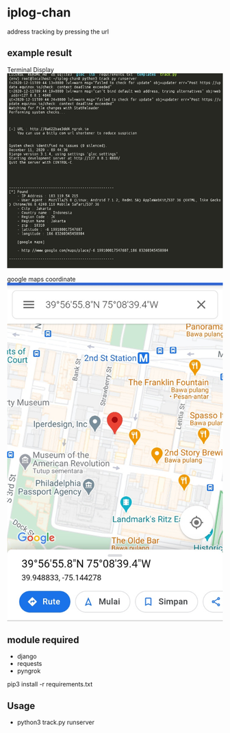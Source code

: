 # iplog-chan
address tracking by pressing the url

## example result
Terminal Display
![Screenshot](.img/p1.png)

google maps coordinate
![Screenshot](.img/p2.png)

## module required
* django
* requests
* pyngrok

pip3 install -r requirements.txt

## Usage
* python3 track.py runserver

